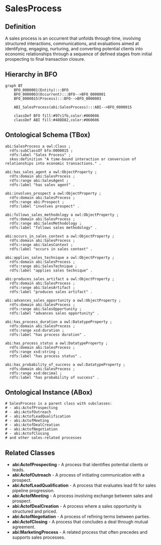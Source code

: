 # SalesProcess

## Definition
A sales process is an occurrent that unfolds through time, involving structured interactions, communications, and evaluations aimed at identifying, engaging, nurturing, and converting potential clients into economic relationships through a sequence of defined stages from initial prospecting to final transaction closure.

## Hierarchy in BFO
```mermaid
graph BT
    BFO_0000001(Entity):::BFO
    BFO_0000003(Occurrent):::BFO-->BFO_0000001
    BFO_0000015(Process):::BFO-->BFO_0000003
    
    ABI_SalesProcess(abi:SalesProcess):::ABI-->BFO_0000015
    
    classDef BFO fill:#97c1fb,color:#060606
    classDef ABI fill:#48DD82,color:#060606
```

## Ontological Schema (TBox)
```turtle
abi:SalesProcess a owl:Class ;
  rdfs:subClassOf bfo:0000015 ;
  rdfs:label "Sales Process" ;
  skos:definition "A time-bound interaction or conversion of relationships into economic transactions." .

abi:has_sales_agent a owl:ObjectProperty ;
  rdfs:domain abi:SalesProcess ;
  rdfs:range abi:SalesAgent ;
  rdfs:label "has sales agent" .

abi:involves_prospect a owl:ObjectProperty ;
  rdfs:domain abi:SalesProcess ;
  rdfs:range abi:Prospect ;
  rdfs:label "involves prospect" .

abi:follows_sales_methodology a owl:ObjectProperty ;
  rdfs:domain abi:SalesProcess ;
  rdfs:range abi:SalesMethodology ;
  rdfs:label "follows sales methodology" .

abi:occurs_in_sales_context a owl:ObjectProperty ;
  rdfs:domain abi:SalesProcess ;
  rdfs:range abi:SalesContext ;
  rdfs:label "occurs in sales context" .

abi:applies_sales_technique a owl:ObjectProperty ;
  rdfs:domain abi:SalesProcess ;
  rdfs:range abi:SalesTechnique ;
  rdfs:label "applies sales technique" .

abi:produces_sales_artifact a owl:ObjectProperty ;
  rdfs:domain abi:SalesProcess ;
  rdfs:range abi:SalesArtifact ;
  rdfs:label "produces sales artifact" .

abi:advances_sales_opportunity a owl:ObjectProperty ;
  rdfs:domain abi:SalesProcess ;
  rdfs:range abi:SalesOpportunity ;
  rdfs:label "advances sales opportunity" .

abi:has_process_duration a owl:DatatypeProperty ;
  rdfs:domain abi:SalesProcess ;
  rdfs:range xsd:duration ;
  rdfs:label "has process duration" .

abi:has_process_status a owl:DatatypeProperty ;
  rdfs:domain abi:SalesProcess ;
  rdfs:range xsd:string ;
  rdfs:label "has process status" .

abi:has_probability_of_success a owl:DatatypeProperty ;
  rdfs:domain abi:SalesProcess ;
  rdfs:range xsd:decimal ;
  rdfs:label "has probability of success" .
```

## Ontological Instance (ABox)
```turtle
# SalesProcess is a parent class with subclasses:
# - abi:ActofProspecting
# - abi:ActofOutreach
# - abi:ActofLeadQualification
# - abi:ActofMeeting
# - abi:ActofDealCreation
# - abi:ActofNegotiation
# - abi:ActofClosing
# and other sales-related processes
```

## Related Classes
- **abi:ActofProspecting** - A process that identifies potential clients or leads.
- **abi:ActofOutreach** - A process of initiating communication with a prospect.
- **abi:ActofLeadQualification** - A process that evaluates lead fit for sales pipeline progression.
- **abi:ActofMeeting** - A process involving exchange between sales and prospect.
- **abi:ActofDealCreation** - A process where a sales opportunity is structured and priced.
- **abi:ActofNegotiation** - A process of refining terms between parties.
- **abi:ActofClosing** - A process that concludes a deal through mutual agreement.
- **abi:MarketingProcess** - A related process that often precedes and supports sales processes. 